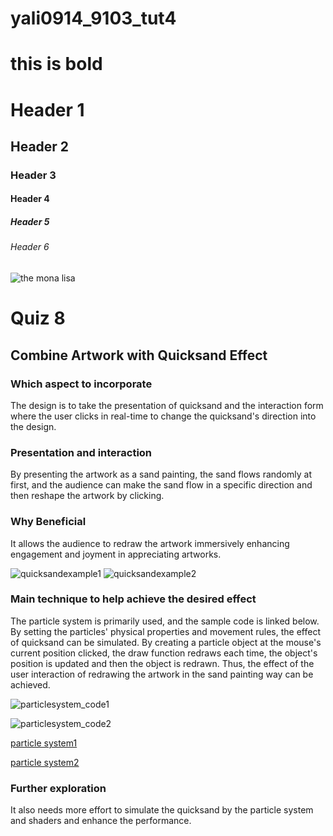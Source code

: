 # yali0914_9103_tut4


# this is bold


# Header 1
## Header 2
### Header 3
#### Header 4
##### Header 5
###### Header 6


![the mona lisa](assets/Mona_Lisa_by_Leonardo_da_Vinci_500_x_700.jpg)








# Quiz 8
## Combine Artwork with Quicksand Effect

### Which aspect to incorporate
The design is to take the presentation of quicksand and the interaction form where the user clicks in real-time to change the quicksand's direction into the design.

### Presentation and interaction
By presenting the artwork as a sand painting, the sand flows randomly at first, and the audience can make the sand flow in a specific direction and then reshape the artwork by clicking.

### Why Beneficial
It allows the audience to redraw the artwork immersively enhancing engagement and joyment in appreciating artworks.

![quicksandexample1](assets/quicksand_example1.jpeg)
![quicksandexample2](assets/quicksand_example2.jpeg)

### Main technique to help achieve the desired effect
The particle system is primarily used, and the sample code is linked below. By setting the particles' physical properties and movement rules, the effect of quicksand can be simulated. By creating a particle object at the mouse's current position clicked, the draw function redraws each time, the object's position is updated and then the object is redrawn. Thus, the effect of the user interaction of redrawing the artwork in the sand painting way can be achieved. 

![particlesystem_code1](assets/codesample1.png)


![particlesystem_code2](assets/codesample2.png)

[particle system1](https://p5js.org/examples/simulate-particle-system.html)


[particle system2](https://github.com/Vikram-Bhat/CodingChallengeContributions/blob/main/particlesystem.pde)

### Further exploration
It also needs more effort to simulate the quicksand by the particle system and shaders and enhance the performance.


